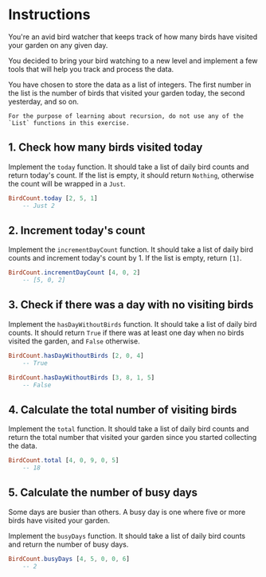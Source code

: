 # Instructions

You're an avid bird watcher that keeps track of how many birds have visited your garden on any given day.

You decided to bring your bird watching to a new level and implement a few tools that will help you track and process the data.

You have chosen to store the data as a list of integers.
The first number in the list is the number of birds that visited your garden today, the second yesterday, and so on.

```exercism/note
For the purpose of learning about recursion, do not use any of the `List` functions in this exercise.
```

## 1. Check how many birds visited today

Implement the `today` function.
It should take a list of daily bird counts and return today's count.
If the list is empty, it should return `Nothing`, otherwise the count will be wrapped in a `Just`.

```elm
BirdCount.today [2, 5, 1]
    -- Just 2
```

## 2. Increment today's count

Implement the `incrementDayCount` function.
It should take a list of daily bird counts and increment today's count by 1.
If the list is empty, return `[1]`.

```elm
BirdCount.incrementDayCount [4, 0, 2]
    -- [5, 0, 2]
```

## 3. Check if there was a day with no visiting birds

Implement the `hasDayWithoutBirds` function.
It should take a list of daily bird counts.
It should return `True` if there was at least one day when no birds visited the garden, and `False` otherwise.

```elm
BirdCount.hasDayWithoutBirds [2, 0, 4]
    -- True

BirdCount.hasDayWithoutBirds [3, 8, 1, 5]
    -- False
```

## 4. Calculate the total number of visiting birds

Implement the `total` function.
It should take a list of daily bird counts and return the total number that visited your garden since you started collecting the data.

```elm
BirdCount.total [4, 0, 9, 0, 5]
    -- 18
```

## 5. Calculate the number of busy days

Some days are busier than others.
A busy day is one where five or more birds have visited your garden.

Implement the `busyDays` function.
It should take a list of daily bird counts and return the number of busy days.

```elm
BirdCount.busyDays [4, 5, 0, 0, 6]
    -- 2
```
